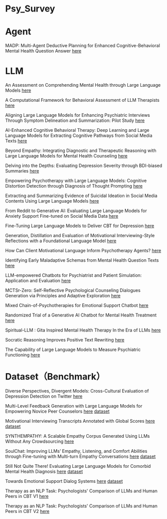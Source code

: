 # Psy_Survey

# Agent
MADP: Multi-Agent Deductive Planning for Enhanced Cognitive-Behavioral Mental Health Question Answer [here](https://arxiv.org/abs/2501.15826)
# LLM
An Assessment on Comprehending Mental Health through Large Language Models [here](https://arxiv.org/abs/2401.04592)

A Computational Framework for Behavioral Assessment of LLM Therapists [here](https://arxiv.org/abs/2401.00820)

Aligning Large Language Models for Enhancing Psychiatric Interviews Through Symptom Delineation and Summarization: Pilot Study [here](https://arxiv.org/abs/2403.17428)

AI-Enhanced Cognitive Behavioral Therapy: Deep Learning and Large Language Models for Extracting Cognitive Pathways from Social Media Texts [here](https://arxiv.org/abs/2404.11449)

Beyond Empathy: Integrating Diagnostic and Therapeutic Reasoning with Large Language Models for Mental Health Counseling [here](https://arxiv.org/abs/2505.15715)

Delving into the Depths: Evaluating Depression Severity through BDI-biased Summaries [here](https://aclanthology.org/2024.clpsych-1.2/)

Empowering Psychotherapy with Large Language Models: Cognitive Distortion Detection through Diagnosis of Thought Prompting [here](https://aclanthology.org/2023.findings-emnlp.284/)

Extracting and Summarizing Evidence of Suicidal Ideation in Social Media Contents Using Large Language Models [here](https://aclanthology.org/2024.clpsych-1.20/)

From Reddit to Generative AI: Evaluating Large Language Models for Anxiety Support Fine-tuned on Social Media Data [here](https://arxiv.org/abs/2505.18464)

Fine-Tuning Large Language Models to Deliver CBT for Depression [here](https://arxiv.org/abs/2412.00251)

Generation, Distillation and Evaluation of Motivational Interviewing-Style Reflections with a Foundational Language Model [here](https://aclanthology.org/2024.eacl-long.75/)

How Can Client Motivational Language Inform Psychotherapy Agents? [here](https://aclanthology.org/2024.clpsych-1.3/)

Identifying Early Maladaptive Schemas from Mental Health Question Texts [here](https://aclanthology.org/2023.findings-emnlp.792/)

LLM-empowered Chatbots for Psychiatrist and Patient Simulation: Application and Evaluation [here](https://arxiv.org/abs/2305.13614)

MCTSr-Zero: Self-Reflective Psychological Counseling Dialogues Generation via Principles and Adaptive Exploration [here](https://arxiv.org/abs/2505.23229)

Mixed Chain-of-Psychotherapies for Emotional Support Chatbot [here](https://arxiv.org/abs/2409.19533)

Randomized Trial of a Generative AI Chatbot for Mental Health Treatment [here](https://gwern.net/doc/psychiatry/depression/2025-heinz.pdf#:~:text=We%20utilized%20transformer,tuned%20models%20via)

Spiritual-LLM : Gita Inspired Mental Health Therapy In the Era of LLMs [here](https://arxiv.org/abs/2506.19185)

Socratic Reasoning Improves Positive Text Rewriting [here](https://arxiv.org/abs/2403.03029)

The Capability of Large Language Models to Measure Psychiatric Functioning [here](https://arxiv.org/abs/2308.01834)
# Dataset（Benchmark）  
Diverse Perspectives, Divergent Models: Cross-Cultural Evaluation of Depression Detection on Twitter [here](https://aclanthology.org/2024.naacl-short.58/)

Multi-Level Feedback Generation with Large Language Models for Empowering Novice Peer Counselors [here](https://aclanthology.org/2024.acl-long.227/) [dataset](https://github.com/SALT-NLP/counseling-feedback)

Motivational Interviewing Transcripts Annotated with Global Scores [here](https://aclanthology.org/2024.lrec-main.1017/) [dataset](https://advanced-reality-lab.github.io/MI-TAGS/)

SYNTHEMPATHY: A Scalable Empathy Corpus Generated Using LLMs Without Any Crowdsourcing [here](https://arxiv.org/abs/2502.17857)

SoulChat: Improving LLMs’ Empathy, Listening, and Comfort Abilities through Fine-tuning with Multi-turn Empathy Conversations [here](https://aclanthology.org/2023.findings-emnlp.83/) [dataset](https://github.com/scutcyr/SoulChat?tab=readme-ov-file)

Still Not Quite There! Evaluating Large Language Models for Comorbid Mental Health Diagnosis [here](https://arxiv.org/abs/2410.03908) [dataset](https://huggingface.co/datasets/mental-health-comorbidity-classification/ANGST)

Towards Emotional Support Dialog Systems [here](https://aclanthology.org/2021.acl-long.269/) [dataset](https://github.com/thu-coai/Emotional-Support-Conversation?tab=readme-ov-file)

Therapy as an NLP Task: Psychologists' Comparison of LLMs and Human Peers in CBT V1 [here](https://arxiv.org/abs/2409.02244v1)

Therapy as an NLP Task: Psychologists' Comparison of LLMs and Human Peers in CBT V2 [here](https://arxiv.org/abs/2409.02244v2)
